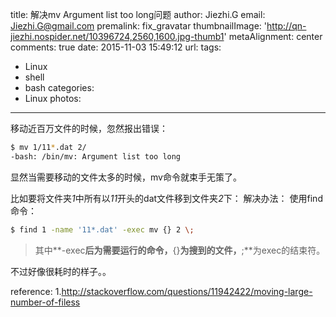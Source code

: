 title: 解决mv Argument list too long问题
author: Jiezhi.G
email: Jiezhi.G@gmail.com
premalink: fix_gravatar
thumbnailImage: 'http://qn-jiezhi.nospider.net/10396724,2560,1600.jpg-thumb1'
metaAlignment: center
comments: true
date: 2015-11-03 15:49:12
url:
tags:
- Linux
- shell
- bash
categories:
- Linux
photos:
---

移动近百万文件的时候，忽然报出错误：
```bash
$ mv 1/11*.dat 2/
-bash: /bin/mv: Argument list too long
```
<!--more-->

显然当需要移动的文件太多的时候，mv命令就束手无策了。

比如要将文件夹*1*中所有以*11*开头的dat文件移到文件夹*2*下：
解决办法：
使用find命令：
```bash   
$ find 1 -name '11*.dat' -exec mv {} 2 \;
```
> 其中**-exec**后为需要运行的命令，**{}**为搜到的文件，**\;**为exec的结束符。

不过好像很耗时的样子。。

reference:
1.http://stackoverflow.com/questions/11942422/moving-large-number-of-filess
